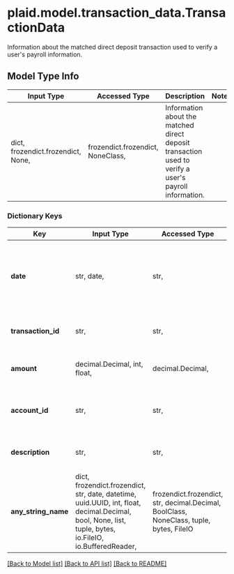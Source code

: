 # plaid.model.transaction_data.TransactionData

Information about the matched direct deposit transaction used to verify a user's payroll information.

## Model Type Info
Input Type | Accessed Type | Description | Notes
------------ | ------------- | ------------- | -------------
dict, frozendict.frozendict, None,  | frozendict.frozendict, NoneClass,  | Information about the matched direct deposit transaction used to verify a user&#x27;s payroll information. | 

### Dictionary Keys
Key | Input Type | Accessed Type | Description | Notes
------------ | ------------- | ------------- | ------------- | -------------
**date** | str, date,  | str,  | The date of the transaction, in [ISO 8601](https://wikipedia.org/wiki/ISO_8601) format (\&quot;yyyy-mm-dd\&quot;). | value must conform to RFC-3339 full-date YYYY-MM-DD
**transaction_id** | str,  | str,  | A unique identifier for the transaction. | 
**amount** | decimal.Decimal, int, float,  | decimal.Decimal,  | The amount of the transaction. | value must be a 64 bit float
**account_id** | str,  | str,  | A unique identifier for the end user&#x27;s account. | 
**description** | str,  | str,  | The description of the transaction. | 
**any_string_name** | dict, frozendict.frozendict, str, date, datetime, uuid.UUID, int, float, decimal.Decimal, bool, None, list, tuple, bytes, io.FileIO, io.BufferedReader,  | frozendict.frozendict, str, decimal.Decimal, BoolClass, NoneClass, tuple, bytes, FileIO | any string name can be used but the value must be the correct type | [optional]

[[Back to Model list]](../../README.md#documentation-for-models) [[Back to API list]](../../README.md#documentation-for-api-endpoints) [[Back to README]](../../README.md)

